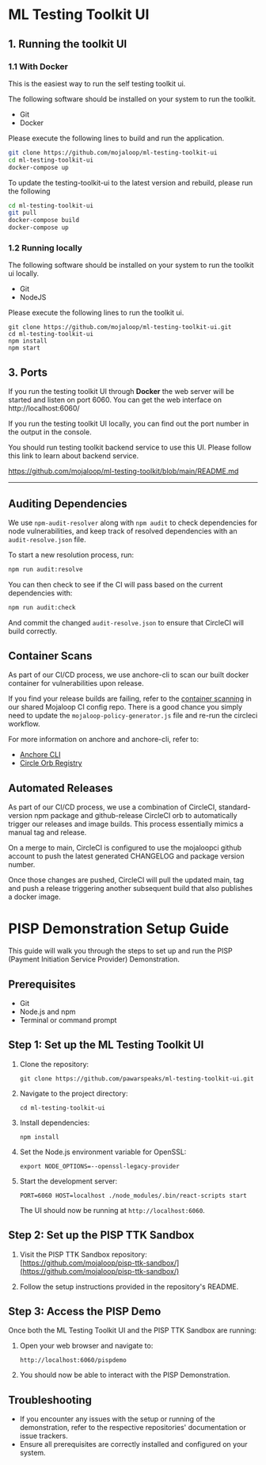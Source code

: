 # ML Testing Toolkit UI

## 1. Running the toolkit UI

### 1.1 With Docker

This is the easiest way to run the self testing toolkit ui.

The following software should be installed on your system to run the toolkit.

* Git
* Docker

Please execute the following lines to build and run the application. 

```bash
git clone https://github.com/mojaloop/ml-testing-toolkit-ui
cd ml-testing-toolkit-ui
docker-compose up
```

To update the testing-toolkit-ui to the latest version and rebuild, please run the following
```bash
cd ml-testing-toolkit-ui
git pull
docker-compose build
docker-compose up
```

### 1.2 Running locally

The following software should be installed on your system to run the toolkit ui locally.

* Git
* NodeJS
  
Please execute the following lines to run the toolkit ui.

```
git clone https://github.com/mojaloop/ml-testing-toolkit-ui.git
cd ml-testing-toolkit-ui
npm install
npm start
```

## 3. Ports

If you run the testing toolkit UI through **Docker** the web server will be started and listen on port 6060. You can get the web interface on http://localhost:6060/

If you run the testing toolkit UI locally, you can find out the port number in the output in the console.

You should run testing toolkit backend service to use this UI.
Please follow this link to learn about backend service.

https://github.com/mojaloop/ml-testing-toolkit/blob/main/README.md

-------

## Auditing Dependencies

We use `npm-audit-resolver` along with `npm audit` to check dependencies for node vulnerabilities, and keep track of resolved dependencies with an `audit-resolve.json` file.

To start a new resolution process, run:

```bash
npm run audit:resolve
```

You can then check to see if the CI will pass based on the current dependencies with:

```bash
npm run audit:check
```

And commit the changed `audit-resolve.json` to ensure that CircleCI will build correctly.

## Container Scans

As part of our CI/CD process, we use anchore-cli to scan our built docker container for vulnerabilities upon release.

If you find your release builds are failing, refer to the [container scanning](https://github.com/mojaloop/ci-config#container-scanning) in our shared Mojaloop CI config repo. There is a good chance you simply need to update the `mojaloop-policy-generator.js` file and re-run the circleci workflow.

For more information on anchore and anchore-cli, refer to:
- [Anchore CLI](https://github.com/anchore/anchore-cli)
- [Circle Orb Registry](https://circleci.com/orbs/registry/orb/anchore/anchore-engine)

## Automated Releases

As part of our CI/CD process, we use a combination of CircleCI, standard-version
npm package and github-release CircleCI orb to automatically trigger our releases
and image builds. This process essentially mimics a manual tag and release.

On a merge to main, CircleCI is configured to use the mojaloopci github account
to push the latest generated CHANGELOG and package version number.

Once those changes are pushed, CircleCI will pull the updated main, tag and
push a release triggering another subsequent build that also publishes a docker image.

# PISP Demonstration Setup Guide

This guide will walk you through the steps to set up and run the PISP (Payment Initiation Service Provider) Demonstration.

## Prerequisites

- Git
- Node.js and npm
- Terminal or command prompt

## Step 1: Set up the ML Testing Toolkit UI

1. Clone the repository:
   ```
   git clone https://github.com/pawarspeaks/ml-testing-toolkit-ui.git
   ```

2. Navigate to the project directory:
   ```
   cd ml-testing-toolkit-ui
   ```

3. Install dependencies:
   ```
   npm install
   ```

4. Set the Node.js environment variable for OpenSSL:
   ```
   export NODE_OPTIONS=--openssl-legacy-provider
   ```

5. Start the development server:
   ```
   PORT=6060 HOST=localhost ./node_modules/.bin/react-scripts start
   ```

   The UI should now be running at `http://localhost:6060`.

## Step 2: Set up the PISP TTK Sandbox

1. Visit the PISP TTK Sandbox repository:
   [https://github.com/mojaloop/pisp-ttk-sandbox/](https://github.com/mojaloop/pisp-ttk-sandbox/)

2. Follow the setup instructions provided in the repository's README.

## Step 3: Access the PISP Demo

Once both the ML Testing Toolkit UI and the PISP TTK Sandbox are running:

1. Open your web browser and navigate to:
   ```
   http://localhost:6060/pispdemo
   ```

2. You should now be able to interact with the PISP Demonstration.

## Troubleshooting

- If you encounter any issues with the setup or running of the demonstration, refer to the respective repositories' documentation or issue trackers.
- Ensure all prerequisites are correctly installed and configured on your system.

